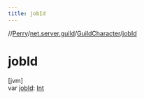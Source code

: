 ```yaml
---
title: jobId
---
```

//[Perry](../../../index.html)/[net.server.guild](../index.html)/[GuildCharacter](index.html)/[jobId](job-id.html)



# jobId



[jvm]\
var [jobId](job-id.html): [Int](https://kotlinlang.org/api/latest/jvm/stdlib/kotlin/-int/index.html)




